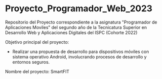 # Proyecto_Programador_Web_2023
Repositorio del Proyecto correspondiente a la asignatura "Programador de Aplicaciones Moviles" del segundo año de la Tecnicatura Superior en
Desarrollo Web y Aplicaciones Digitales del ISPC (Cohorte 2022)

Objetivo principal del proyecto:

* Realizar una propuesta de desarrollo para dispositivos móviles con sistema operativo Android, involucrando procesos de desarrollo y entornos seguros.

Nombre del proyecto: SmartFIT 





